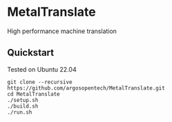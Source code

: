 # MetalTranslate
High performance machine translation

## Quickstart
Tested on Ubuntu 22.04

```
git clone --recursive https://github.com/argosopentech/MetalTranslate.git
cd MetalTranslate
./setup.sh
./build.sh
./run.sh

```

